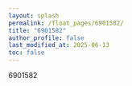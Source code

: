 ```yaml
---
layout: splash
permalink: /float_pages/6901582/
title: "6901582"
author_profile: false
last_modified_at: 2025-06-13
toc: false
---
```

 
6901582
